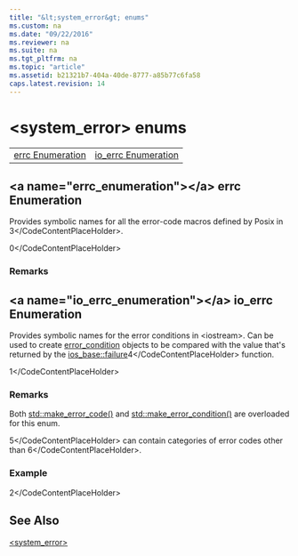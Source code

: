 ```yaml
---
title: "&lt;system_error&gt; enums"
ms.custom: na
ms.date: "09/22/2016"
ms.reviewer: na
ms.suite: na
ms.tgt_pltfrm: na
ms.topic: "article"
ms.assetid: b21321b7-404a-40de-8777-a85b77c6fa58
caps.latest.revision: 14
---
```

# &lt;system_error&gt; enums
|||  
|-|-|  
|[errc Enumeration](#errc_enumeration)|[io_errc Enumeration](#io_errc_enumeration)|  
  
##  \<a name="errc_enumeration">\</a>  errc Enumeration  
 Provides symbolic names for all the error-code macros defined by Posix in <CodeContentPlaceHolder>3\</CodeContentPlaceHolder>.  
  
<CodeContentPlaceHolder>0\</CodeContentPlaceHolder>  
### Remarks  
  
##  \<a name="io_errc_enumeration">\</a>  io_errc Enumeration  
 Provides symbolic names for the error conditions in \<iostream>. Can be used to create [error_condition](../vs140/error_condition-class.md) objects to be compared with the value that's returned by the [ios_base::failure](../vs140/ios_base-class.md#ios_base__failure)<CodeContentPlaceHolder>4\</CodeContentPlaceHolder> function.  
  
<CodeContentPlaceHolder>1\</CodeContentPlaceHolder>  
### Remarks  
 Both [std::make_error_code()](../vs140/-system_error--functions.md#make_error_code) and [std::make_error_condition()](../vs140/-system_error--functions.md#make_error_condition) are overloaded for this enum.  
  
 <CodeContentPlaceHolder>5\</CodeContentPlaceHolder> can contain categories of error codes other than <CodeContentPlaceHolder>6\</CodeContentPlaceHolder>.  
  
### Example  
  
<CodeContentPlaceHolder>2\</CodeContentPlaceHolder>  
## See Also  
 [&lt;system_error&gt;](../vs140/-system_error-.md)